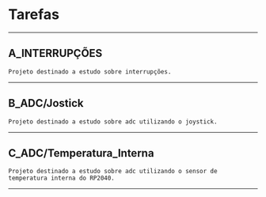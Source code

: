 # Tarefas
---
## A_INTERRUPÇÕES
    Projeto destinado a estudo sobre interrupções.
---
## B_ADC/Jostick
    Projeto destinado a estudo sobre adc utilizando o joystick.
---
## C_ADC/Temperatura_Interna
    Projeto destinado a estudo sobre adc utilizando o sensor de temperatura interna do RP2040.
---

